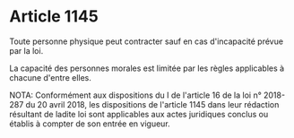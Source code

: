 # Article 1145

Toute personne physique peut contracter sauf en cas d'incapacité prévue par la loi.

La capacité des personnes morales est limitée par les règles applicables à chacune d'entre elles.

NOTA:
Conformément aux dispositions du I de l'article 16 de la loi n° 2018-287 du 20 avril 2018, les dispositions de l'article 1145 dans leur rédaction résultant de ladite loi sont applicables aux actes juridiques conclus ou établis à compter de son entrée en vigueur.

